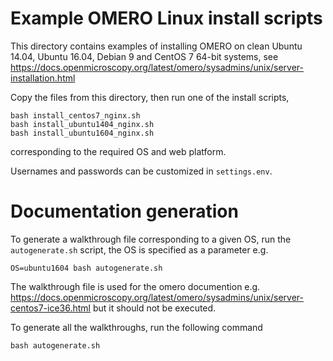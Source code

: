 Example OMERO Linux install scripts
===================================

This directory contains examples of installing OMERO on clean Ubuntu 14.04,
Ubuntu 16.04, Debian 9 and CentOS 7 64-bit systems, see
https://docs.openmicroscopy.org/latest/omero/sysadmins/unix/server-installation.html

Copy the files from this directory, then run one of the install scripts,

	bash install_centos7_nginx.sh
	bash install_ubuntu1404_nginx.sh
	bash install_ubuntu1604_nginx.sh

corresponding to the required OS and web platform.

Usernames and passwords can be customized in `settings.env`.

Documentation generation
========================
To generate a walkthrough file corresponding to a given OS, run the
`autogenerate.sh` script, the OS is specified as a parameter e.g.
	
	OS=ubuntu1604 bash autogenerate.sh

The walkthrough file is used for the omero documention e.g.
https://docs.openmicroscopy.org/latest/omero/sysadmins/unix/server-centos7-ice36.html
but it should not be executed.

To generate all the walkthroughs, run the following command
	
	bash autogenerate.sh
